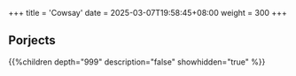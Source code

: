 +++
title = 'Cowsay'
date = 2025-03-07T19:58:45+08:00
weight = 300
+++

## Porjects
{{%children depth="999" description="false" showhidden="true" %}}